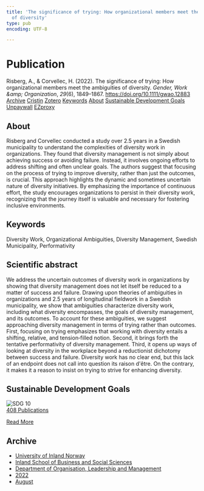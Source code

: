 ```yaml
---
title: 'The significance of trying: How organizational members meet the ambiguities
  of diversity'
type: pub
encoding: UTF-8

---
```

<h1>Publication</h1>
<article id="csl-bib-container-CLFDWR6R" class="csl-bib-container">
  <div class="csl-bib-body"> <div class="csl-entry">Risberg, A., &#38; Corvellec, H. (2022). The significance of trying: How organizational members meet the ambiguities of diversity. <i>Gender, Work &#38;amp; Organization</i>, <i>29</i>(6), 1849–1867. <a href="https://doi.org/10.1111/gwao.12883">https://doi.org/10.1111/gwao.12883</a></div> </div>
  <div class="csl-bib-buttons">
    <a href="#taxonomy-article-CLFDWR6R" alt="archive" class="csl-bib-button">Archive</a>
    <a href="https://app.cristin.no/results/show.jsf?id=2042364" alt="Cristin" class="csl-bib-button">Cristin</a>
    <a href="http://zotero.org/groups/5881554/items/CLFDWR6R" alt="Zotero" class="csl-bib-button">Zotero</a>
    <a href="#keywords-article-CLFDWR6R" alt="keywords" class="csl-bib-button">Keywords</a>
    <a href="#about-article-CLFDWR6R" alt="about_pub" class="csl-bib-button">About</a>
    <a href="#sdg-article-CLFDWR6R" alt="sdg" class="csl-bib-button">Sustainable Development Goals</a>
    <a href="https://onlinelibrary.wiley.com/doi/pdfdirect/10.1111/gwao.12883" alt="Unpaywall" class="csl-bib-button">Unpaywall</a>
    <a href="https://onlinelibrary.wiley.com/doi/pdfdirect/10.1111/gwao.12883" alt="EZproxy" class="csl-bib-button">EZproxy</a>
  </div>
  <div id="csl-bib-meta-container-CLFDWR6R"></div>
</article>
<div id="csl-bib-meta-CLFDWR6R" class="csl-bib-meta">
  <article id="about-article-CLFDWR6R" class="about_pub-article">
    <h1>About</h1>
    Risberg and Corvellec conducted a study over 2.5 years in a Swedish municipality to understand the complexities of diversity work in organizations. They found that diversity management is not simply about achieving success or avoiding failure. Instead, it involves ongoing efforts to address shifting and often unclear goals. The authors suggest that focusing on the process of trying to improve diversity, rather than just the outcomes, is crucial. This approach highlights the dynamic and sometimes uncertain nature of diversity initiatives. By emphasizing the importance of continuous effort, the study encourages organizations to persist in their diversity work, recognizing that the journey itself is valuable and necessary for fostering inclusive environments.
  </article>
  <article id="keywords-article-CLFDWR6R" class="keywords-article">
    <h1>Keywords</h1>
    Diversity Work, Organizational Ambiguities, Diversity Management, Swedish Municipality, Performativity
  </article>
  <article id="abstract-article-CLFDWR6R" class="abstract-article">
    <h1>Scientific abstract</h1>
    We address the uncertain outcomes of diversity work in organizations by showing that diversity management does not let itself be reduced to a matter of success and failure. Drawing upon theories of ambiguities in organizations and 2.5 years of longitudinal fieldwork in a Swedish municipality, we show that ambiguities characterize diversity work, including what diversity encompasses, the goals of diversity management, and its outcomes. To account for these ambiguities, we suggest approaching diversity management in terms of trying rather than outcomes. First, focusing on trying emphasizes that working with diversity entails a shifting, relative, and tension‐filled notion. Second, it brings forth the tentative performativity of diversity management. Third, it opens up ways of looking at diversity in the workplace beyond a reductionist dichotomy between success and failure. Diversity work has no clear end, but this lack of an endpoint does not call into question its raison d'être. On the contrary, it makes it a reason to insist on trying to strive for enhancing diversity.
  </article>
  <article id="sdg-article-CLFDWR6R" class="sdg-article">
    <h1>Sustainable Development Goals</h1>
    <div class="sdg-container"><div id="sdg10" class="sdg">
        <img src="{{< params subfolder >}}images/sdg/sdg10_en.png" class="image" alt="SDG 10">
        <div class="sdg-overlay">
          <a href="{{< params subfolder >}}en/archive/?sdg=10#archive" class="sdg-publication-count"><span>408</span> Publications</a>
          <p><a href="https://sdgs.un.org/goals/goal10" class="sdg-read-more">Read More</a></p>
        </div>
      </div></div>
  </article>
  <article id="taxonomy-article-CLFDWR6R" class="taxonomy-article">
    <h1>Archive</h1>
    <ul>
      <li><a href="{{< params subfolder >}}en/archive/?key=3DCRN523">University of Inland Norway</a></li>
      <li><a href="{{< params subfolder >}}en/archive/?key=DU8Q9LN9">Inland School of Business and Social Sciences</a></li>
      <li><a href="{{< params subfolder >}}en/archive/?key=4LUWR3ZM">Department of Organisation, Leadership and Management</a></li>
      <li><a href="{{< params subfolder >}}en/archive/?key=RDNF7EXQ">2022</a></li>
      <li><a href="{{< params subfolder >}}en/archive/?key=GDBMH28M">August</a></li>
    </ul>
  </article>
</div>
